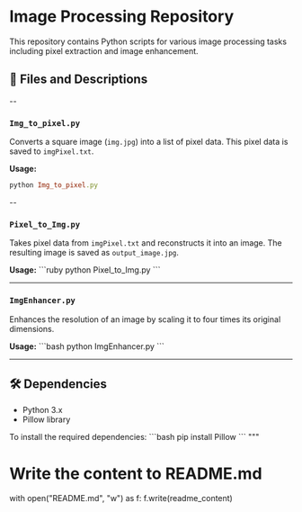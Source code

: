 # Image Processing Repository

This repository contains Python scripts for various image processing tasks including pixel extraction and image enhancement.

## 📄 Files and Descriptions

--

### `Img_to_pixel.py`

Converts a square image (`img.jpg`) into a list of pixel data. This pixel data is saved to `imgPixel.txt`.

**Usage:** 
```ruby
python Img_to_pixel.py
```

--

### `Pixel_to_Img.py`

Takes pixel data from `imgPixel.txt` and reconstructs it into an image. The resulting image is saved as `output_image.jpg`.

**Usage:** 
\```ruby
python Pixel_to_Img.py
\```

---

### `ImgEnhancer.py`

Enhances the resolution of an image by scaling it to four times its original dimensions.

**Usage:** 
\```bash
python ImgEnhancer.py
\```

---

## 🛠 Dependencies

* Python 3.x
* Pillow library

To install the required dependencies:
\```bash
pip install Pillow
\```
"""

# Write the content to README.md
with open("README.md", "w") as f:
    f.write(readme_content)

